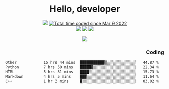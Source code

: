 # <div align='center' >Hello, developer</div>

<div align='center'>
  <a ><img src="https://img.shields.io/badge/dynamic/json?url=https%3A%2F%2Fapi.swo.moe%2Fstats%2Fgithub%2FFree-Aaron-Li&query=count&color=181717&label=GitHub&labelColor=282c34&logo=github&suffix=+follows&cacheSeconds=3600"></a>
  <a href="https://wakatime.com/@fe40087f-8eae-48dc-9950-ad0633db1591"><img src="https://wakatime.com/badge/user/fe40087f-8eae-48dc-9950-ad0633db1591.svg" alt="Total time coded since Mar 9 2022" /></a>
</div>
<div align='center'>
  <a><img src="https://img.shields.io/badge/Rookie-blue?style=plastic&logo=c&logoColor=blue&labelColor=F5B7DB"></a>
  <a><img src="https://img.shields.io/badge/Rookie-blue?style=plastic&logo=c%2B%2B&logoColor=blue&labelColor=F5B7DB"></a> 
  <a><img src="https://img.shields.io/badge/Rookie-blue?style=plastic&logo=python&logoColor=blue&labelColor=F5B7DB"></a> 
</div>

<p align="center">
  <img src="https://readme-typing-svg.demolab.com/?lines=你好!+开发者;Hello!+ developer&font=Fira%20Code&center=true&width=380&height=50&duration=4000&pause=1000">
</p>


<div align='right'>
  <h3>Coding</h3>
</div>

<!--START_SECTION:waka-->

```txt
Other            15 hrs 44 mins  ███████████▒░░░░░░░░░░░░░   44.87 %
Python           7 hrs 50 mins   █████▓░░░░░░░░░░░░░░░░░░░   22.34 %
HTML             5 hrs 31 mins   ████░░░░░░░░░░░░░░░░░░░░░   15.73 %
Markdown         4 hrs 5 mins    ███░░░░░░░░░░░░░░░░░░░░░░   11.64 %
C++              1 hr 3 mins     ▓░░░░░░░░░░░░░░░░░░░░░░░░   03.02 %
```

<!--END_SECTION:waka-->




